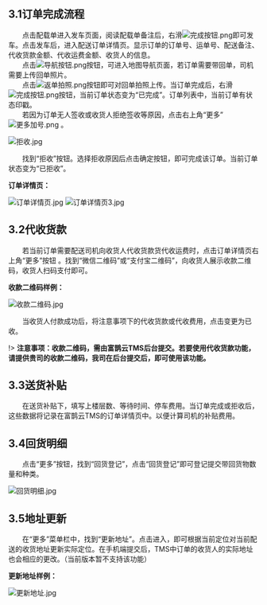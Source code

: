 ## 3.1订单完成流程
&emsp;&emsp;点击配载单进入发车页面，阅读配载单备注后，右滑![完成按钮.png](https://i.loli.net/2019/01/16/5c3ed24dacb3b.png ':size=50')即可发车。点击发车后，进入配送订单详情页。显示订单的订单号、运单号、配送备注、代收货款金额、代收运费金额、收货人的信息。  
&emsp;&emsp;点击![导航按钮.png](https://i.loli.net/2019/01/16/5c3ed24dae0b6.png ':size=50')按钮，可进入地图导航页面，若订单需要带回单，司机需要上传回单照片。  
&emsp;&emsp;点击![返单拍照.png](https://i.loli.net/2019/01/16/5c3ed24db2ede.png ':size=100')按钮即可对回单拍照上传。当订单完成后，右滑![完成按钮.png](https://i.loli.net/2019/01/16/5c3ed24dacb3b.png ':size=50')按钮，当前订单状态变为“已完成”。订单列表中，当前订单有状态印戳。  
&emsp;&emsp;若因为订单无人签收或收货人拒绝签收等原因，点击右上角“更多”![更多加号.png](https://i.loli.net/2019/01/16/5c3ed24db4f8c.png)  。
  
  ![拒收.jpg](https://i.loli.net/2019/01/16/5c3ea45f08802.jpg ':size=200')
    
&emsp;&emsp;找到“拒收”按钮。选择拒收原因后点击确定按钮，即可完成该订单。当前订单状态变为“已拒收”。  
  
**订单详情页：**
  
  ![订单详情页.jpg](https://i.loli.net/2019/01/16/5c3ea48277e9f.jpg ':size=200')     ![订单详情页3.jpg](https://i.loli.net/2019/01/16/5c3ea48273598.jpg ':size=200')  
    
## 3.2代收货款
&emsp;&emsp;若当前订单需要配送司机向收货人代收货款货代收运费时，点击订单详情页右上角“更多”按钮 。找到“微信二维码”或“支付宝二维码”，向收货人展示收款二维码，收货人扫码支付即可。  
  
  **收款二维码样例：**
  
![收款二维码.jpg](https://i.loli.net/2019/01/16/5c3ea482252eb.jpg ':size=200')
  

&emsp;&emsp;当收货人付款成功后，将注意事项下的代收货款或代收费用，点击变更为已收。  

!> **注意事项：收款二维码，需由富鹊云TMS后台提交。若要使用代收货款功能，请提供贵司的收款二维码，我司在后台提交后，即可使用该功能。**  

## 3.3送货补贴
&emsp;&emsp;在送货补贴下，填写上楼层数、等待时间、停车费用。当订单完成或拒收后，这些数据将记录在富鹊云TMS的订单详情页中。以便计算司机的补贴费用。

## 3.4回货明细

&emsp;&emsp;点击“更多”按钮，找到“回货登记”，点击“回货登记”即可登记提交带回货物数量和种类。
  
  ![回货明细.jpg](https://i.loli.net/2019/01/16/5c3ea45f02436.jpg ':size=200')

## 3.5地址更新
&emsp;&emsp;在“更多”菜单栏中，找到“更新地址”。点击进入，即可根据当前定位对当前配送的收货地址更新实际定位。在手机端提交后，TMS中订单的收货人的实际地址也会相应的更改。（当前版本暂不支持该功能）
  
  **更新地址样例：**
    
  ![更新地址.jpg](https://i.loli.net/2019/01/16/5c3ea45f2ac85.jpg ':size=200')